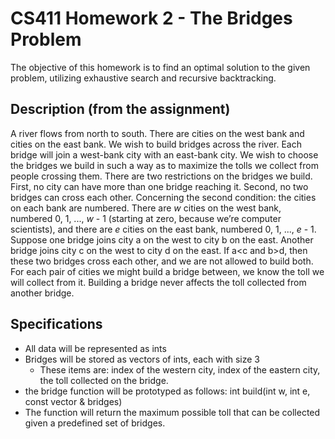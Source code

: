 # CS411 Homework 2 - The Bridges Problem
The objective of this homework is to find an optimal solution to the given
problem, utilizing exhaustive search and recursive backtracking.

## Description (from the assignment)
A river flows from north to south. There are cities on the west bank and cities
on the east bank. We wish to build bridges across the river. Each bridge will
join a west-bank city with an east-bank city. We wish to choose the bridges we
build in such a way as to maximize the tolls we collect from people crossing
them. There are two restrictions on the bridges we build. First, no city can
have more than one bridge reaching it. Second, no two bridges can cross each
other.
Concerning the second condition: the cities on each bank are numbered. There 
are *w* cities on the west bank, numbered 0, 1, ..., *w* - 1 (starting at zero,
because we’re computer scientists), and there are *e* cities on the east bank,
numbered 0, 1, ..., *e* - 1. Suppose one bridge joins city a on the west to city
b on the east. Another bridge joins city c on the west to city d on the east. If
a\<c and b\>d, then these two bridges cross each other, and we are not allowed
to build both. For each pair of cities we might build a bridge between, we know
the toll we will collect from it. Building a bridge never affects the toll
collected from another bridge.

## Specifications
* All data will be represented as ints
* Bridges will be stored as vectors of ints, each with size 3
    * These items are: index of the western city, index of the eastern city,
the toll collected on the bridge.
* the bridge function will be prototyped as follows: int build(int w, int e, 
const vector<Bridge> & bridges)
* The function will return the maximum possible toll that can be collected given
a predefined set of bridges.
